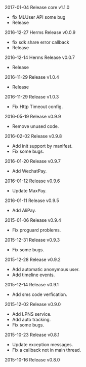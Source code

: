 2017-01-04 Release core v1.1.0
- fix MLUser API some bug
- Release

2016-12-27 Herms Release v0.0.9
- fix sdk share error callback
- Release

2016-12-14  Herms Release v0.0.7
- Release 

2016-11-29  Release v1.0.4
- Release 

2016-11-29  Release v1.0.3
- Fix Http Timeout config.

2016-05-19  Release v0.9.9
- Remove unused code.

2016-02-02  Release v0.9.8
- Add init support by manifest.
- Fix some bugs.

2016-01-20  Release v0.9.7
- Add WechatPay.

2016-01-12  Release v0.9.6
- Update MaxPay.

2016-01-11  Release v0.9.5
- Add AliPay.

2015-01-06  Release v0.9.4
- Fix proguard problems.

2015-12-31  Release v0.9.3
- Fix some bugs.

2015-12-28  Release v0.9.2
- Add automatic anonymous user.
- Add timeline events.

2015-12-14  Release v0.9.1
- Add sms code verfication.

2015-12-02  Release v0.9.0
- Add LPNS service.
- Add auto tracking.
- Fix some bugs.

2015-10-23  Release v0.8.1
- Update exception messages.
- Fix a callback not in main thread.

2015-10-16  Release v0.8.0
